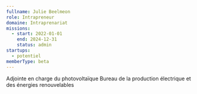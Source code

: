 ```yaml
---
fullname: Julie Beelmeon
role: Intrapreneur
domaine: Intraprenariat
missions:
  - start: 2022-01-01
    end: 2024-12-31
    status: admin
startups:
  - potentiel
memberType: beta
---
```


Adjointe en charge du photovoltaïque
Bureau de la production électrique et des énergies renouvelables
